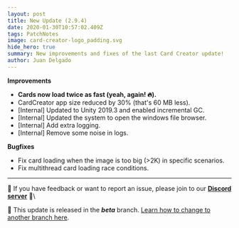 ```yaml
---
layout: post
title: New Update (2.9.4)
date: 2020-01-30T10:57:02.409Z
tags: PatchNotes
image: card-creator-logo_padding.svg
hide_hero: true
summary: New improvements and fixes of the last Card Creator update!
author: Juan Delgado
---
```

<!--StartFragment-->

**Improvements**

* **Cards now load twice as fast (yeah, again! 🔥).**
* CardCreator app size reduced by 30% (that's 60 MB less).
* \[Internal] Updated to Unity 2019.3 and enabled incremental GC.
* \[Internal] Updated the system to open the windows file browser.
* \[Internal] Add extra logging.
* \[Internal] Remove some noise in logs.



**Bugfixes**

* Fix card loading when the image is too big (>2K) in specific scenarios.
* Fix multithread card loading race conditions.

---

📌 If you have feedback or want to report an issue, please join to our **[Discord server](http://discord.gg/pixelatto)** 💬\

📌 This update is released in the ***beta*** branch. [Learn how to change to another branch here](/blog/beta-and-legacy-versions).